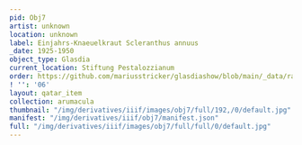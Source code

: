 ```yaml
---
pid: Obj7
artist: unknown
location: unknown
label: Einjahrs-Knaeuelkraut Scleranthus annuus
_date: 1925-1950
object_type: Glasdia
current_location: Stiftung Pestalozzianum
order: https://github.com/mariusstricker/glasdiashow/blob/main/_data/raw_images/glasdia/obj7.jpg
! '': '06'
layout: qatar_item
collection: arumacula
thumbnail: "/img/derivatives/iiif/images/obj7/full/192,/0/default.jpg"
manifest: "/img/derivatives/iiif/obj7/manifest.json"
full: "/img/derivatives/iiif/images/obj7/full/full/0/default.jpg"
---
```

